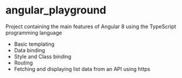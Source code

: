 # angular_playground
Project containing the main features of Angular 8 using the TypeScript programming language

- Basic templating
- Data binding
- Style and Class binding
- Routing
- Fetching and displaying list data from an API using https

